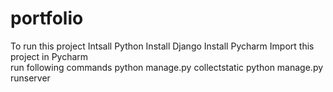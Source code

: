 # portfolio
To run this project
  Intsall Python
  Install Django
  Install Pycharm
Import this project in Pycharm  
run following commands
  python manage.py collectstatic
  python manage.py runserver
  
